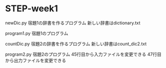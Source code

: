# STEP-week1

newDic.py
宿題1の辞書を作るプログラム
新しい辞書はdictionary.txt

program1.py
宿題1のプログラム

countDic.py
宿題2の辞書を作るプログラム
新しい辞書はcount_dic2.txt

program2.py
宿題2のプログラム
45行目から入力ファイルを変更できる
47行目から出力ファイルを変更できる
